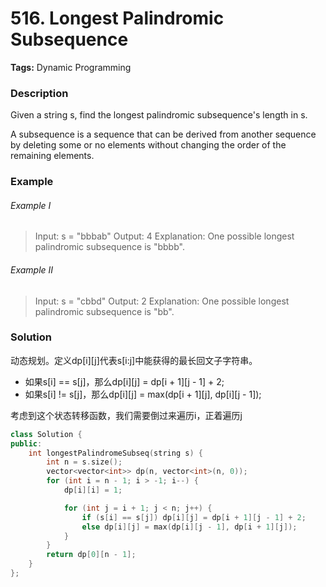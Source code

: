 # 516. Longest Palindromic Subsequence

**Tags:** Dynamic Programming

### Description

Given a string s, find the longest palindromic subsequence's length in s.

A subsequence is a sequence that can be derived from another sequence by deleting some or no elements without changing the order of the remaining elements.

### Example 

###### Example I

> Input: s = "bbbab"
> Output: 4
> Explanation: One possible longest palindromic subsequence is "bbbb".

###### Example II

> Input: s = "cbbd"
> Output: 2
> Explanation: One possible longest palindromic subsequence is "bb".

### Solution

动态规划。定义dp[i][j]代表s[i:j]中能获得的最长回文子字符串。

- 如果s[i] == s[j]，那么dp[i][j] = dp[i + 1][j - 1] + 2;
- 如果s[i] != s[j]，那么dp[i][j] = max(dp[i + 1][j], dp[i][j - 1]);

考虑到这个状态转移函数，我们需要倒过来遍历i，正着遍历j

```c++
class Solution {
public:
    int longestPalindromeSubseq(string s) {
        int n = s.size();
        vector<vector<int>> dp(n, vector<int>(n, 0));
        for (int i = n - 1; i > -1; i--) {
            dp[i][i] = 1;

            for (int j = i + 1; j < n; j++) {
                if (s[i] == s[j]) dp[i][j] = dp[i + 1][j - 1] + 2;
                else dp[i][j] = max(dp[i][j - 1], dp[i + 1][j]);
            }
        }
        return dp[0][n - 1];
    }
};
```
